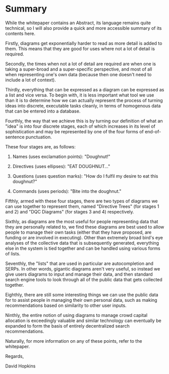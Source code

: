 # Summary

While the whitepaper contains an Abstract, its language remains quite technical, so I will also provide a quick and more accessible summary of its contents here.

Firstly, diagrams get exponentially harder to read as more detail is added to them. This means that they are good for uses where not a lot of detail is required.

Secondly, the times when not a lot of detail are required are when one is taking a super-broad and a super-specific perspective, and most of all when representing one's own data (because then one doesn't need to include a lot of context).

Thirdly, everything that can be expressed as a diagram can be expressed as a list and vice versa. To begin with, it is less important what tool we use than it is to determine how we can actually represent the process of turning ideas into discrete, executable tasks cleanly, in terms of homogenous data that can be entered into a database.

Fourthly, the way that we achieve this is by turning our definition of what an "idea" is into four discrete stages, each of which increases in its level of sophistication and may be represented by one of the four forms of end-of-sentence punctuation.

These four stages are, as follows:

1) Names (uses exclamation points): "Doughnut!"

2) Directives (uses ellipses): "EAT DOUGHNUT..."

3) Questions (uses question marks): "How do I fulfil my desire to eat this doughnut?"

4) Commands (uses periods): "Bite into the doughnut."

Fifthly, armed with these four stages, there are two types of diagrams we can use together to represent them, named "Directive Trees" (for stages 1 and 2) and "DQC Diagrams" (for stages 3 and 4) respectively.

Sixthly, as diagrams are the most useful for people representing data that they are personally related to, we find these diagrams are best used to allow people to manage their own tasks (either that they have proposed, are funding or are involved in executing). Other than extremely broad bird's eye analyses of the collective data that is subsequently generated, everything else in the system is tied together and can be handled using various forms of lists.

Seventhly, the "lists" that are used in particular are autocompletion and SERPs. In other words, gigantic diagrams aren't very useful, so instead we give users diagrams to input and manage their data, and then standard search engine tools to look through all of the public data that gets collected together.

Eighthly, there are still some interesting things we can use the public data for to assist people in managing their own personal data, such as making recommendations based on similarity to other user inputs.

Ninthly, the entire notion of using diagrams to manage crowd capital allocation is exceedingly valuable and similar technology can eventually be expanded to form the basis of entirely decentralized search recommendations.

Naturally, for more information on any of these points, refer to the whitepaper.

Regards,

David Hopkins
